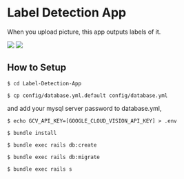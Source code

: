 # Label Detection App
When you upload picture, this app outputs labels of it.

![](https://img.shields.io/badge/rails-5.2.1-brightgreen.svg)
![](https://img.shields.io/badge/ruby-2.5.1-green.svg)

## How to Setup
```
$ cd Label-Detection-App
```

```
$ cp config/database.yml.default config/database.yml
```

and add your mysql server password to database.yml,

```
$ echo GCV_API_KEY=[GOOGLE_CLOUD_VISION_API_KEY] > .env
```

```
$ bundle install
```

```
$ bundle exec rails db:create
```

```
$ bundle exec rails db:migrate
```

```
$ bundle exec rails s
```
